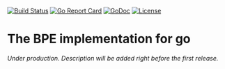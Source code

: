 [![Build Status](https://github.com/cheshir/bpe/actions/workflows/github-ci.yml/badge.svg)](https://github.com/cheshir/bpe/actions/workflows/github-ci.yml)
[![Go Report Card](https://goreportcard.com/badge/cheshir/bpe)](https://goreportcard.com/report/github.com/cheshir/bpe)
[![GoDoc](https://godoc.org/github.com/cheshir/bpe?status.svg)](https://godoc.org/github.com/cheshir/bpe)
[![License](https://img.shields.io/badge/license-MIT-blue.svg)](https://github.com/cheshir/bpe/blob/master/LICENSE)

# The BPE implementation for go 

_Under production. Description will be added right before the first release._
